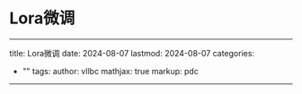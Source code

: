 # Lora微调

---
title: Lora微调
date: 2024-08-07
lastmod: 2024-08-07
categories:
  - ""
tags: 
author: vllbc
mathjax: true
markup: pdc
---

